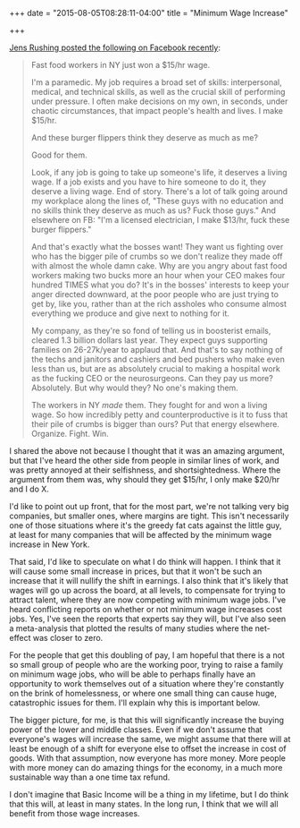 +++
date = "2015-08-05T08:28:11-04:00"
title = "Minimum Wage Increase"

+++

[Jens Rushing posted the following on Facebook recently](https://www.facebook.com/jens.rushing/posts/10153491564043784):

> Fast food workers in NY just won a $15/hr wage.
>
> I'm a paramedic. My job requires a broad set of skills: interpersonal, medical, and technical skills, as well as the crucial skill of performing under pressure. I often make decisions on my own, in seconds, under chaotic circumstances, that impact people's health and lives. I make $15/hr.
>
> And these burger flippers think they deserve as much as me?
>
> Good for them.
>
> Look, if any job is going to take up someone's life, it deserves a living wage. If a job exists and you have to hire someone to do it, they deserve a living wage. End of story. There's a lot of talk going around my workplace along the lines of, "These guys with no education and no skills think they deserve as much as us? Fuck those guys." And elsewhere on FB: "I'm a licensed electrician, I make $13/hr, fuck these burger flippers."
>
> And that's exactly what the bosses want! They want us fighting over who has the bigger pile of crumbs so we don't realize they made off with almost the whole damn cake. Why are you angry about fast food workers making two bucks more an hour when your CEO makes four hundred TIMES what you do? It's in the bosses' interests to keep your anger directed downward, at the poor people who are just trying to get by, like you, rather than at the rich assholes who consume almost everything we produce and give next to nothing for it.
>
> My company, as they're so fond of telling us in boosterist emails, cleared 1.3 billion dollars last year. They expect guys supporting families on 26-27k/year to applaud that. And that's to say nothing of the techs and janitors and cashiers and bed pushers who make even less than us, but are as absolutely crucial to making a hospital work as the fucking CEO or the neurosurgeons. Can they pay us more? Absolutely. But why would they? No one's making them.
>
> The workers in NY *made* them. They fought for and won a living wage. So how incredibly petty and counterproductive is it to fuss that their pile of crumbs is bigger than ours? Put that energy elsewhere. Organize. Fight. Win.

I shared the above not because I thought that it was an amazing argument, but that I've heard the other side from people in similar lines of work, and was pretty annoyed at their selfishness, and shortsightedness. Where the argument from them was, why should they get $15/hr, I only make $20/hr and I do X.

I'd like to point out up front, that for the most part, we're not talking very big companies, but smaller ones, where margins are tight. This isn't necessarily one of those situations where it's the greedy fat cats against the little guy, at least for many companies that will be affected by the minimum wage increase in New York.

That said, I'd like to speculate on what I do think will happen. I think that it will cause some small increase in prices, but that it won't be such an increase that it will nullify the shift in earnings. I also think that it's likely that wages will go up across the board, at all levels, to compensate for trying to attract talent, where they are now competing with minimum wage jobs. I've heard conflicting reports on whether or not minimum wage increases cost jobs. Yes, I've seen the reports that experts say they will, but I've also seen a meta-analysis that plotted the results of many studies where the net-effect was closer to zero.

For the people that get this doubling of pay, I am hopeful that there is a not so small group of people who are the working poor, trying to raise a family on minimum wage jobs, who will be able to perhaps finally have an opportunity to work themselves out of a situation where they're constantly on the brink of homelessness, or where one small thing can cause huge, catastrophic issues for them. I'll explain why this is important below.

The bigger picture, for me, is that this will significantly increase the buying power of the lower and middle classes. Even if we don't assume that everyone's wages will increase the same, we might assume that there will at least be enough of a shift for everyone else to offset the increase in cost of goods. With that assumption, now everyone has more money. More people with more money can do amazing things for the economy, in a much more sustainable way than a one time tax refund.

I don't imagine that Basic Income will be a thing in my lifetime, but I do think that this will, at least in many states. In the long run, I think that we will all benefit from those wage increases. 
